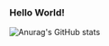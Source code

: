 ### Hello World!
![Anurag's GitHub stats](https://github-readme-stats.vercel.app/api?username=claramamute&show_icons=true&theme=midnight-purple)


